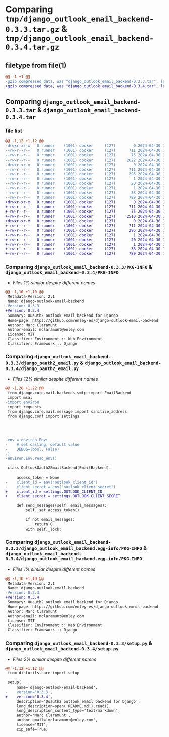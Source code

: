 # Comparing `tmp/django_outlook_email_backend-0.3.3.tar.gz` & `tmp/django_outlook_email_backend-0.3.4.tar.gz`

## filetype from file(1)

```diff
@@ -1 +1 @@
-gzip compressed data, was "django_outlook_email_backend-0.3.3.tar", last modified: Tue Apr 30 18:18:03 2024, max compression
+gzip compressed data, was "django_outlook_email_backend-0.3.4.tar", last modified: Tue Apr 30 18:58:38 2024, max compression
```

## Comparing `django_outlook_email_backend-0.3.3.tar` & `django_outlook_email_backend-0.3.4.tar`

### file list

```diff
@@ -1,12 +1,12 @@
-drwxr-xr-x   0 runner    (1001) docker     (127)        0 2024-04-30 18:18:03.125608 django_outlook_email_backend-0.3.3/
--rw-r--r--   0 runner    (1001) docker     (127)      711 2024-04-30 18:18:03.125608 django_outlook_email_backend-0.3.3/PKG-INFO
--rw-r--r--   0 runner    (1001) docker     (127)       75 2024-04-30 18:17:53.000000 django_outlook_email_backend-0.3.3/README.md
--rw-r--r--   0 runner    (1001) docker     (127)     2622 2024-04-30 18:17:53.000000 django_outlook_email_backend-0.3.3/django_oauth2_email.py
-drwxr-xr-x   0 runner    (1001) docker     (127)        0 2024-04-30 18:18:03.125608 django_outlook_email_backend-0.3.3/django_outlook_email_backend.egg-info/
--rw-r--r--   0 runner    (1001) docker     (127)      711 2024-04-30 18:18:03.000000 django_outlook_email_backend-0.3.3/django_outlook_email_backend.egg-info/PKG-INFO
--rw-r--r--   0 runner    (1001) docker     (127)      296 2024-04-30 18:18:03.000000 django_outlook_email_backend-0.3.3/django_outlook_email_backend.egg-info/SOURCES.txt
--rw-r--r--   0 runner    (1001) docker     (127)        1 2024-04-30 18:18:03.000000 django_outlook_email_backend-0.3.3/django_outlook_email_backend.egg-info/dependency_links.txt
--rw-r--r--   0 runner    (1001) docker     (127)       20 2024-04-30 18:18:03.000000 django_outlook_email_backend-0.3.3/django_outlook_email_backend.egg-info/top_level.txt
--rw-r--r--   0 runner    (1001) docker     (127)        1 2024-04-30 18:18:02.000000 django_outlook_email_backend-0.3.3/django_outlook_email_backend.egg-info/zip-safe
--rw-r--r--   0 runner    (1001) docker     (127)       38 2024-04-30 18:18:03.125608 django_outlook_email_backend-0.3.3/setup.cfg
--rw-r--r--   0 runner    (1001) docker     (127)      789 2024-04-30 18:17:53.000000 django_outlook_email_backend-0.3.3/setup.py
+drwxr-xr-x   0 runner    (1001) docker     (127)        0 2024-04-30 18:58:38.009746 django_outlook_email_backend-0.3.4/
+-rw-r--r--   0 runner    (1001) docker     (127)      711 2024-04-30 18:58:38.009746 django_outlook_email_backend-0.3.4/PKG-INFO
+-rw-r--r--   0 runner    (1001) docker     (127)       75 2024-04-30 18:58:34.000000 django_outlook_email_backend-0.3.4/README.md
+-rw-r--r--   0 runner    (1001) docker     (127)     2510 2024-04-30 18:58:34.000000 django_outlook_email_backend-0.3.4/django_oauth2_email.py
+drwxr-xr-x   0 runner    (1001) docker     (127)        0 2024-04-30 18:58:38.009746 django_outlook_email_backend-0.3.4/django_outlook_email_backend.egg-info/
+-rw-r--r--   0 runner    (1001) docker     (127)      711 2024-04-30 18:58:38.000000 django_outlook_email_backend-0.3.4/django_outlook_email_backend.egg-info/PKG-INFO
+-rw-r--r--   0 runner    (1001) docker     (127)      296 2024-04-30 18:58:38.000000 django_outlook_email_backend-0.3.4/django_outlook_email_backend.egg-info/SOURCES.txt
+-rw-r--r--   0 runner    (1001) docker     (127)        1 2024-04-30 18:58:38.000000 django_outlook_email_backend-0.3.4/django_outlook_email_backend.egg-info/dependency_links.txt
+-rw-r--r--   0 runner    (1001) docker     (127)       20 2024-04-30 18:58:38.000000 django_outlook_email_backend-0.3.4/django_outlook_email_backend.egg-info/top_level.txt
+-rw-r--r--   0 runner    (1001) docker     (127)        1 2024-04-30 18:58:37.000000 django_outlook_email_backend-0.3.4/django_outlook_email_backend.egg-info/zip-safe
+-rw-r--r--   0 runner    (1001) docker     (127)       38 2024-04-30 18:58:38.009746 django_outlook_email_backend-0.3.4/setup.cfg
+-rw-r--r--   0 runner    (1001) docker     (127)      789 2024-04-30 18:58:34.000000 django_outlook_email_backend-0.3.4/setup.py
```

### Comparing `django_outlook_email_backend-0.3.3/PKG-INFO` & `django_outlook_email_backend-0.3.4/PKG-INFO`

 * *Files 1% similar despite different names*

```diff
@@ -1,10 +1,10 @@
 Metadata-Version: 2.1
 Name: django-outlook-email-backend
-Version: 0.3.3
+Version: 0.3.4
 Summary: Ouauth2 outlook email backend for Django
 Home-page: https://github.com/enley-es/django-outlook-email-backend
 Author: Marc Claramunt
 Author-email: mclaramunt@enley.com
 License: MIT
 Classifier: Environment :: Web Environment
 Classifier: Framework :: Django
```

### Comparing `django_outlook_email_backend-0.3.3/django_oauth2_email.py` & `django_outlook_email_backend-0.3.4/django_oauth2_email.py`

 * *Files 12% similar despite different names*

```diff
@@ -1,28 +1,22 @@
 from django.core.mail.backends.smtp import EmailBackend
 import msal
-import environ
 import requests
 from django.core.mail.message import sanitize_address
 from django.conf import settings
 
 
 
 
-env = environ.Env(
-    # set casting, default value
-    DEBUG=(bool, False)
-)
-environ.Env.read_env()
 
 class OutlookOauth2EmailBackend(EmailBackend):
 
     access_token = None
-    client_id = env("outlook_client_id")
-    client_secret = env("outlook_client_secret")
+    client_id = settings.OUTLOOK_CLIENT_ID
+    client_secret = settings.OUTLOOK_CLIENT_SECRET
 
     def send_messages(self, email_messages):
         self._set_access_token()
 
         if not email_messages:
             return 0
         with self._lock:
```

### Comparing `django_outlook_email_backend-0.3.3/django_outlook_email_backend.egg-info/PKG-INFO` & `django_outlook_email_backend-0.3.4/django_outlook_email_backend.egg-info/PKG-INFO`

 * *Files 1% similar despite different names*

```diff
@@ -1,10 +1,10 @@
 Metadata-Version: 2.1
 Name: django-outlook-email-backend
-Version: 0.3.3
+Version: 0.3.4
 Summary: Ouauth2 outlook email backend for Django
 Home-page: https://github.com/enley-es/django-outlook-email-backend
 Author: Marc Claramunt
 Author-email: mclaramunt@enley.com
 License: MIT
 Classifier: Environment :: Web Environment
 Classifier: Framework :: Django
```

### Comparing `django_outlook_email_backend-0.3.3/setup.py` & `django_outlook_email_backend-0.3.4/setup.py`

 * *Files 2% similar despite different names*

```diff
@@ -1,12 +1,12 @@
 from distutils.core import setup
 
 setup(
     name='django-outlook-email-backend',
-    version='0.3.3',
+    version='0.3.4',
     description='Ouauth2 outlook email backend for Django',
     long_description=open('README.md').read(),
     long_description_content_type='text/markdown',
     author='Marc Claramunt',
     author_email='mclaramunt@enley.com',
     license='MIT',
     zip_safe=True,
```

